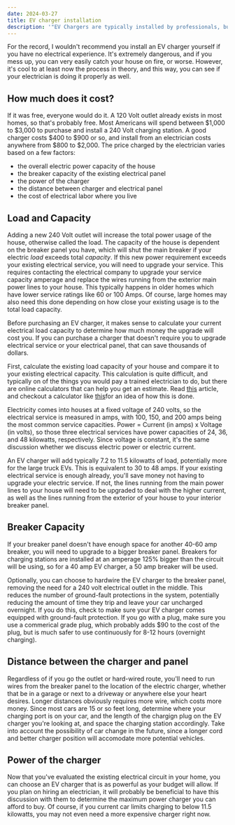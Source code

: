 ```yaml
---
date: 2024-03-27
title: EV charger installation
description: '"EV Chargers are typically installed by professionals, but if you understand the electricity requirements of the charger, you can calculate the power requirements of your own home and install it yourself."'
---
```

For the record, I wouldn't recommend you install an EV charger yourself if you have no electrical experience. It's extremely dangerous, and if you mess up, you can very easily catch your house on fire, or worse. However, it's cool to at least now the process in theory, and this way, you can see if your electrician is doing it properly as well.

## How much does it cost?
If it was free, everyone would do it. A 120 Volt outlet already exists in most homes, so that's probably free. Most Americans will spend between $1,000 to $3,000 to purchase and install a 240 Volt charging station. A good charger costs $400 to $900 or so, and install from an electrician costs anywhere from $800 to $2,000. The price charged by the electrician varies based on a few factors:
- the overall electric power capacity of the house
- the breaker capacity of the existing electrical panel
- the power of the charger
- the distance between charger and electrical panel
- the cost of electrical labor where you live

## Load and Capacity
Adding a new 240 Volt outlet will increase the total power usage of the house, otherwise called the load. The capacity of the house is dependent on the breaker panel you have, which will shut the main breaker if your electric *load* exceeds total *capacity*. If this new power requirement exceeds your existing electrical service, you will need to upgrade your service. This requires contacting the electrical company to upgrade your service capacity amperage and replace the wires running from the exterior main power lines to your house. This typically happens in older homes which have lower service ratings like 60 or 100 Amps. Of course, large homes may also need this done depending on how close your existing usage is to the total load capacity.

Before purchasing an EV charger, it makes sense to calculate your current electrical load capacity to determine how much money the upgrade will cost you. If you can purchase a charger that doesn't require you to upgrade electrical service or your electrical panel, that can save thousands of dollars.

First, calculate the existing load capacity of your house and compare it to your existing electrical capacity. This calculation is quite difficult, and typically on of the things you would pay a trained electrician to do, but there are online calculators that can help you get an estimate. Read [this](https://www.familyhandyman.com/article/electrical-load-calculation/) article, and checkout a calculator like [this](https://homeinspectioninsider.com/electrical-load-calculation/)for an idea of how this is done.

Electricity comes into houses at a fixed voltage of 240 volts, so the electrical service is measured in amps, with 100, 150, and 200 amps being the most common service capacities. Power = Current (in amps) x Voltage (in volts), so those three electrical services have power capacities of 24, 36, and 48 kilowatts, respectively. Since voltage is constant, it's the same discussion whether we discuss electric power or electric current.

An EV charger will add typically 7.2 to 11.5 kilowatts of load, potentially more for the large truck EVs. This is equivalent to 30 to 48 amps. If your existing electrical service is enough already, you'll save money not having to upgrade your electric service. If not, the lines running from the main power lines to your house will need to be upgraded to deal with the higher current, as well as the lines running from the exterior of your house to your interior breaker panel.

## Breaker Capacity
If your breaker panel doesn't have enough space for another 40-60 amp breaker, you will need to upgrade to a bigger breaker panel. Breakers for charging stations are installed at an amperage 125% bigger than the circuit will be using, so for a 40 amp EV charger, a 50 amp breaker will be used.

Optionally, you can choose to hardwire the EV charger to the breaker panel, removing the need for a 240 volt electrical outlet in the middle. This reduces the number of ground-fault protections in the system, potentially reducing the amount of time they trip and leave your car uncharged overnight. If you do this, check to make sure your EV charger comes equipped with ground-fault protection. If you go with a plug, make sure you use a commerical grade plug, which probably adds $90 to the cost of the plug, but is much safer to use continuously for 8-12 hours (overnight charging).

## Distance between the charger and panel
Regardless of if you go the outlet or hard-wired route, you'll need to run wires from the breaker panel to the location of the electric charger, whether that be in a garage or next to a driveway or anywhere else your heart desires. Longer distances obviously requires more wire, which costs more money. Since most cars are 15 or so feet long, determine where your charging port is on your car, and the length of the chargign plug on the EV charger you're looking at, and space the charging station accordingly. Take into account the possibility of car change in the future, since a longer cord and better charger position will accomodate more potential vehicles.

## Power of the charger
Now that you've evaluated the existing electrical circuit in your home, you can choose an EV charger that is as powerful as your budget will allow. If you plan on hiring an electrician, it will probably be beneficial to have this discussion with them to determine the maximum power charger you can afford to buy. Of course, if you current car limits charging to below 11.5 kilowatts, you may not even need a more expensive charger right now.
